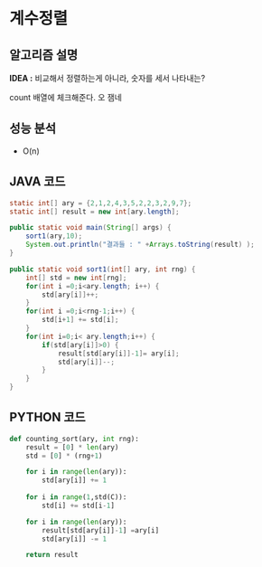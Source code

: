 # 계수정렬

## **알고리즘 설명**

**IDEA :** 비교해서 정렬하는게 아니라, 숫자를 세서 나타내는?

count 배열에 체크해준다. 오 잼네

## **성능 분석**

- O(n)

## **JAVA 코드**

```java
static int[] ary = {2,1,2,4,3,5,2,2,3,2,9,7};
static int[] result = new int[ary.length];

public static void main(String[] args) {
    sort1(ary,10);
    System.out.println("결과들 : " +Arrays.toString(result) );
}

public static void sort1(int[] ary, int rng) {
    int[] std = new int[rng];
    for(int i =0;i<ary.length; i++) {
        std[ary[i]]++;
    }
    for(int i =0;i<rng-1;i++) {
        std[i+1] += std[i];
    }
    for(int i=0;i< ary.length;i++) {
        if(std[ary[i]]>0) {
            result[std[ary[i]]-1]= ary[i];
            std[ary[i]]--;
        }
    }
}
```

## **PYTHON 코드**

```python
def counting_sort(ary, int rng):
    result = [0] * len(ary)
    std = [0] * (rng+1)

    for i in range(len(ary)):
        std[ary[i]] += 1
    
    for i in range(1,std(C)):
        std[i] += std[i-1]

    for i in range(len(ary)):
        result[std[ary[i]]-1] =ary[i]
        std[ary[i]] -= 1

    return result
```

